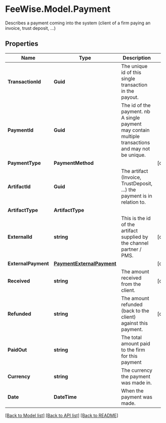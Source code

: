 # FeeWise.Model.Payment
Describes a payment coming into the system (client of a firm paying an invoice, trust deposit, ...)

## Properties

Name | Type | Description | Notes
------------ | ------------- | ------------- | -------------
**TransactionId** | **Guid** | The unique id of this single transaction in the payout. | 
**PaymentId** | **Guid** | The id of the payment. nb A single payment may contain multiple transactions and may not be unique. | 
**PaymentType** | **PaymentMethod** |  | [optional] 
**ArtifactId** | **Guid** | The artifact (Invoice, TrustDeposit, ...) the payment is in relation to. | 
**ArtifactType** | **ArtifactType** |  | 
**ExternalId** | **string** | This is the id of the artifact supplied by the channel partner / PMS. | [optional] 
**ExternalPayment** | [**PaymentExternalPayment**](PaymentExternalPayment.md) |  | [optional] 
**Received** | **string** | The amount received from the client. | [optional] 
**Refunded** | **string** | The amount refunded (back to the client) against this payment. | [optional] 
**PaidOut** | **string** | The total amount paid to the firm for this payment | 
**Currency** | **string** | The currency the payment was made in. | 
**Date** | **DateTime** | When the payment was made. | 

[[Back to Model list]](../README.md#documentation-for-models) [[Back to API list]](../README.md#documentation-for-api-endpoints) [[Back to README]](../README.md)

